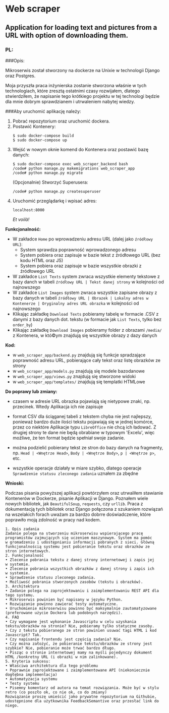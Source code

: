 # Web scraper

## Application for loading text and pictures from a URL with option of downloading them.

### PL:
###Opis:

Mikroserwis został stworzony na dockerze na Unixie w technologii Django oraz Postgres.

Moja przyszła praca inżynierska zostanie stworzona właśnie w tych
technologiach, które zresztą ostatnimi czasy rozwijałem, dlatego
stwierdziłem, że napisanie tego krótkiego projektu w tej technologi
będzie dla mnie dobrym sprawdzianem i utrwaleniem nabytej wiedzy.

###Aby uruchomić aplikację należy:
1. Pobrać repozytorium oraz uruchomić dockera.
2. Postawić Kontenery:
    ```
    $ sudo docker-compose build 
    $ sudo docker-compose up
    ```
3. Wejść w nowym oknie komend do Kontenera oraz postawić bazę danych:
    ```
    $ sudo docker-compose exec web_scraper_backend bash
    /code# python manage.py makemigrations web_scraper_app
    /code# python manage.py migrate
    ```
    (Opcjonalnie) Stworzyć Superusera:
    ```
    /code# python manage.py createsuperuser
    ```
4. Uruchomić przeglądarkę i wpisać adres:
    ```
    localhost:8000
    ```
    _Et voilà!_

**Funkcjonalność:**
- W zakładce `Home` po wprowadzeniu adresu URL (dalej jako `źródłowy URL`):
    * System sprawdza poprawność wprowadzonego adresu
    * System pobiera oraz zapisuje w bazie tekst z źródłowego URL (bez kodu HTML oraz JS)
    * System pobiera oraz zapisuje w bazie wszystkie obrazki z źródłowego URL
- W zakładce `List Texts` system zwraca wszystkie elementy tekstowe z bazy danch w tabeli `źródłowy URL | Tekst danej strony` w kolejności od najnowszego
- W zakładce `List Images` system zwraca wszystkie zapisane obrazy z bazy danych w tabeli `źródłowy URL | Obrazek | Lokalny adres w Kontenerze | Oryginalny adres URL obrazka` w kolejności od najnowszego
- Klikając zakładkę `Download Texts` pobieramy tabelę w formacie .CSV z danymi z bazy danych dot. tekstu (w formacie jak `List Texts`, tylko bez `order_by`)
- Klikając zakładkę `Download Images` pobieramy folder z obrazami `/media/` z Kontenera, w któ©ym znajdują się wszystkie obrazy z dazy danych
  
**Kod:**
- w `web_scraper_app/backend.py` znajdują się funkcje spradzające poprawność adresu URL, pobierające cały tekst oraz listę obrazków ze strony
- w `web_scraper_app/models.py` znajdują się modele bazodanowe
- w `web_scraper_app/views.py` znajdują się stworzone widoki
- w `web_scraper_app/templates/` znajdują się templatki HTMLowe
    
**Do poprawy lub zmiany:**
- czasem w adresie URL obrazka pojawiają się nietypowe znaki, np. przecinek. Wtedy Aplikacja ich nie zapisuje
- format CSV dla ściąganej tabeli z tekstem chyba nie jest najlepszy, ponieważ bardzo duże ilości tekstu pojawiają się w jednej komórce, przez co niektóre Aplikacje typu `LibreOffice` nie chcą ich ładować.
Z drugiej strony te dane nie będą obrabiane w typowym 'Excelu', więc możliwe, że ten format będzie spełniał swoje zadanie.
- można podzielić pobierany tekst ze stron do bazy danych na fragmenty, np. `Head | <Wnętrze Head>`, `Body | <Wnętrze Body>`, `p | <Wnętrze p>`, etc.






- wszystkie operacje działały w miare szybko, dlatego operacje `Sprawdzenie statusu zleconego zadania` uznałem za zbędne

**Wnioski:**

Podczas pisania powyższej aplikacji powtórzyłem oraz utrwaliłem stawianie Kontenerów w Dockerze, pisanie Aplikacji w Django.
Poznałem wiele nowych bibliotek, jak `BeautifulSoup`, `requests`, czy `urllib`. Praca z dokumentacją tych bibliotek oraz Django połączona z szukaniem rozwiązań na wszelakich forach uważam za bardzo dobrre doświadczenie,
które poprawiło moją zdolność w pracy nad kodem.


```
1. Opis zadania
Zadanie polega na stworzeniu mikroserwisu wspierającego pracę
programistów zajmujących się uczeniem maszynowym. System ma pomóc
w gromadzeniu i udostępnianiu informacji pobranych z sieci. Główną
funkcjonalnością systemu jest pobieranie tekstu oraz obrazków ze
stron internetowych. 
2. Funkcjonalność 
• Zlecenie pobrania tekstu z danej strony internetowej i zapis jej
w systemie. 
• Zlecenie pobrania wszystkich obrazków z danej strony i zapis ich
w systemie. 
• Sprawdzenie statusu zleconego zadania. 
• Możliwość pobrania stworzonych zasobów (tekstu i obrazków). 
3. Architektura 
• Zadanie polega na zaprojektowaniu i zaimplementowaniu REST API dla
tego systemu. 
• Mikroserwis powinien być napisany w języku Python. 
• Rozwiązanie powinno zawierać testy automatyczne. 
• Uruchomienie mikroserwisu powinno być maksymalnie zautomatyzowane
(preferowane użycie Dockera lub podobnych narzędzi). 
4. FAQ 
• Czy wymagane jest wykonanie Javascriptu w celu uzyskania
tekstu/obrazków na stronie? Nie, pobieramy tylko statyczne zasoby. 
• Czy z tekstu pobieranego ze stron powinien usuwać tagi HTML i kod
Javascript? Tak. 
• Czy napisanie frontendu jest częścią zadania? Nie. 
• Czy można założyć, że pobieranie tekstu/obrazków ze strony jest
szybkie? Nie, pobieranie może trwać bardzo długo. 
• Pisząc o stronie internetowej mamy na myśli pojedynczy dokument
HTML /konkretny URL (i obrazki w nim zalinkowane). 
5. Kryteria sukcesu: 
• Właściwa architektura dla tego problemu 
• Poprawnie zaprojektowane i zaimplementowane API (niekoniecznie
dogłębna implementacja) 
• Automatyzacja systemu 
• Testy systemu 
• Pisemny komentarz od autora na temat rozwiązania. Może być w stylu
retro (co poszło ok, co nie ok, co do zmiany) 
Rozwiązanie proszę umieścić jako prywatne repozytorium na Githubie,
udostępnione dla użytkownika FeedbackSemantive oraz przesłać link do niego. 
```